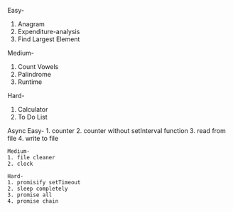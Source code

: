Easy-
1. Anagram
2. Expenditure-analysis
3. Find Largest Element 

Medium-
1. Count Vowels
2. Palindrome
3. Runtime 

Hard-
1. Calculator
2. To Do List

Async
    Easy-
    1. counter
    2. counter without setInterval function
    3. read from file
    4. write to file

    Medium-
    1. file cleaner
    2. clock

    Hard-
    1. promisify setTimeout
    2. sleep completely
    3. promise all
    4. promise chain